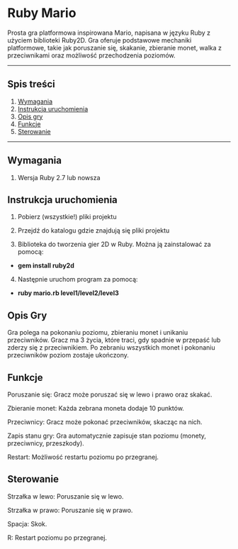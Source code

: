 # Ruby Mario

Prosta gra platformowa inspirowana Mario, napisana w języku Ruby z użyciem biblioteki Ruby2D. Gra oferuje podstawowe mechaniki platformowe, takie jak poruszanie się, skakanie, zbieranie monet, walka z przeciwnikami oraz możliwość przechodzenia poziomów.

---

## Spis treści
1. [Wymagania](#wymagania)
2. [Instrukcja uruchomienia](#instrukcja-uruchomienia)
3. [Opis gry](#opis-gry)
4. [Funkcje](#funkcje)
5. [Sterowanie](#sterowanie)

---

## Wymagania

1. Wersja Ruby 2.7 lub nowsza

## Instrukcja uruchomienia

1. Pobierz (wszystkie!) pliki projektu

2. Przejdź do katalogu gdzie znajdują się pliki projektu

3. Biblioteka do tworzenia gier 2D w Ruby. Można ją zainstalować za pomocą:

  - **gem install ruby2d**
4. Następnie uruchom program za pomocą:
  - **ruby mario.rb level1/level2/level3**

 
## Opis Gry

Gra polega na pokonaniu poziomu, zbieraniu monet i unikaniu przeciwników. Gracz ma 3 życia, które traci, gdy spadnie w przepaść lub zderzy się z przeciwnikiem. Po zebraniu wszystkich monet i pokonaniu przeciwników poziom zostaje ukończony.

## Funkcje

Poruszanie się: Gracz może poruszać się w lewo i prawo oraz skakać.

Zbieranie monet: Każda zebrana moneta dodaje 10 punktów.

Przeciwnicy: Gracz może pokonać przeciwników, skacząc na nich.


Zapis stanu gry: Gra automatycznie zapisuje stan poziomu (monety, przeciwnicy, przeszkody).

Restart: Możliwość restartu poziomu po przegranej.

## Sterowanie

Strzałka w lewo: Poruszanie się w lewo.

Strzałka w prawo: Poruszanie się w prawo.

Spacja: Skok.

R: Restart poziomu po przegranej.